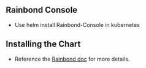 ## Rainbond Console

* Use helm install Rainbond-Console in kubernetes

## Installing the Chart

* Reference the [Rainbond doc](https://www.rainbond.com/docs/install/other-methods/install-from-rancher/) for more details.

